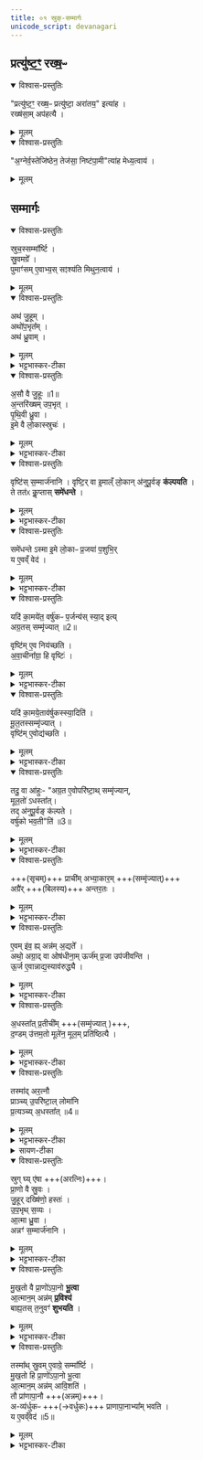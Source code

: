 ```yaml
---
title: ०१ स्रुक्-सम्मार्गः 
unicode_script: devanagari
---
```


## प्रत्यु॑ष्ट॒ꣳ॒ रख्ष॒ᳶ
<div class="js_include" url="/vedAH_yajuH/taittirIyam/sArasvata-vibhAgaH/brAhmaNam/brAhmaNam/sarva-prastutiH/3/2_darsha-pUrNa-mAsAdi/02_barhirAharaNam/pratyuShTaM_raxaH.md"  newLevelForH1="5" includeTitle="false"> 


<details open><summary>विश्वास-प्रस्तुतिः</summary>

"प्रत्यु॑ष्ट॒ꣳ॒ रख्ष॒ᳶ प्रत्यु॑ष्टा॒ अरा॑तय॒" इत्या॑ह ।  
रख्ष॑सा॒म् अप॑हत्यै ।
</details>

<details><summary>मूलम्</summary>

"प्रत्यु॑ष्ट॒ꣳ॒ रख्ष॒ᳶ प्रत्यु॑ष्टा॒ अरा॑तय॒" इत्या॑ह ।  
रख्ष॑सा॒म् अप॑हत्यै ।
</details>
</div>  

<details open><summary>विश्वास-प्रस्तुतिः</summary>

"अ॒ग्नेर्व॒स्तेजि॑ष्ठेन॒ तेज॑सा॒ निष्ट॑पा॒मी"त्या॑ह मेध्य॒त्वाय॑ ।
</details>

<details><summary>मूलम्</summary>

"अ॒ग्नेर्व॒स्तेजि॑ष्ठेन॒ तेज॑सा॒ निष्ट॑पा॒मी"त्या॑ह मेध्य॒त्वाय॑ ।
</details>

## सम्मार्गः
<details open><summary>विश्वास-प्रस्तुतिः</summary>

स्रुच॒स्सम्मा᳚र्ष्टि ।  
स्रु॒वमग्रे᳚ ।  
पुमाꣳ॑सम् ए॒वाभ्य॒स् सꣵश्य॑ति मिथुन॒त्वाय॑ ।  
</details>

<details><summary>मूलम्</summary>

स्रुच॒स्सम्मा᳚र्ष्टि ।  
स्रु॒वमग्रे᳚ ।  
पुमाꣳ॑समे॒वाभ्य॒स्सꣵश्य॑ति मिथुन॒त्वाय॑ ।  
</details>


<details open><summary>विश्वास-प्रस्तुतिः</summary>

अथ॑ जु॒हूम् ।  
अथो॑प॒भृत᳚म् ।  
अथ॑ ध्रु॒वाम् ।  
</details>

<details><summary>मूलम्</summary>

अथ॑ जु॒हूम् ।  
अथो॑प॒भृत᳚म् ।  
अथ॑ ध्रु॒वाम् ।  
</details>

<details><summary>भट्टभास्कर-टीका</summary>

1प्रत्युष्टमिति गार्हपत्ये स्रुवादीनां प्रतितपनम् ॥ संश्यति संस्करोति ।
</details>

<details open><summary>विश्वास-प्रस्तुतिः</summary>

अ॒सौ वै जु॒हूः ॥1॥    
अ॒न्तरि॑ख्षम् उप॒भृत् ।  
पृ॒थि॒वी ध्रु॒वा ।  
इ॒मे वै लो॒कास्स्रुचः॑ ।
</details>

<details><summary>मूलम्</summary>

अ॒सौ वै जु॒हूः ॥1॥    
अ॒न्तरि॑ख्षम् उप॒भृत् ।  
पृ॒थि॒वी ध्रु॒वा ।  
इ॒मे वै लो॒कास्स्रुचः॑ ।
</details>

<details><summary>भट्टभास्कर-टीका</summary>

इमे वा इति । लोकवत् प्रजानां धारकत्वात् ।
</details>

<details open><summary>विश्वास-प्रस्तुतिः</summary>

वृष्टि॑स् स॒म्मार्ज॑नानि ।
वृष्टि॒र् वा इ॒माल्ँ लो॒कान् अ॑नुपू॒र्वङ् **क॑ल्पयति** ।  
ते तत॑ᳵ कॢ॒प्तास् **समे॑धन्ते** ।
</details>

<details><summary>मूलम्</summary>

वृष्टि॑स्स॒म्मार्ज॑नानि ।
वृष्टि॒र्वा इ॒माल्ँ लो॒कान॑नुपू॒र्वङ्क॑ल्पयति ।  
ते तत॑ᳵ कॢ॒प्तास्समे॑धन्ते ।
</details>

<details><summary>भट्टभास्कर-टीका</summary>

वृष्टिरिति वृष्टिहेतुत्वात् स्रुक्संमार्जनानि वृष्टिः ।
</details>

<details open><summary>विश्वास-प्रस्तुतिः</summary>

समे॑धन्ते ऽस्मा इ॒मे लो॒काᳶ प्र॒जया॑ प॒शुभि॒र्  
य ए॒वव्ँ वेद॑ ।  
</details>

<details><summary>मूलम्</summary>

समे॑धन्तेऽस्मा इ॒मे लो॒काᳶ प्र॒जया॑ प॒शुभिः॑ ।  
य ए॒वव्ँ वेद॑ ।  
</details>

<details><summary>भट्टभास्कर-टीका</summary>

अनुपूर्वमिति सस्यनिष्पत्त्यादिक्रमेण लोकत्रयं स्वकार्यसमर्थं करोति ॥
</details>


<details open><summary>विश्वास-प्रस्तुतिः</summary>

यदि॑ का॒मये॑त॒ वर्षु॑कᳶ प॒र्जन्य॑स् स्या॒द् इत्य्  
अग्र॒तस् सम्मृ॑ज्यात् ॥2॥  

वृष्टि॑म् ए॒व निय॑च्छति ।  
अ॒वा॒चीना᳚ग्रा॒ हि वृष्टिः॑ ।  
</details>

<details><summary>मूलम्</summary>

यदि॑ का॒मये॑त॒ वर्षु॑कᳶ प॒र्जन्य॑स्स्या॒दिति॑ ।  
अ॒ग्र॒तस्सम्मृ॑ज्यात् ॥2॥

वृष्टि॑मे॒व निय॑च्छति ।  
अ॒वा॒चीना᳚ग्रा॒ हि वृष्टिः॑ ।  
</details>

<details><summary>भट्टभास्कर-टीका</summary>

2अग्रत इति ॥ वेदाग्राणां अग्रैः । नियच्छति न्यक्पातयति ।
</details>



<details open><summary>विश्वास-प्रस्तुतिः</summary>

यदि॑ का॒मये॒ताव॑र्षुकस्स्या॒दिति॑ ।  
मू॒ल॒तस्सम्मृ॑ज्यात् ।  
वृष्टि॑म् ए॒वोद्य॑च्छति ।
</details>

<details><summary>मूलम्</summary>

यदि॑ का॒मये॒ताव॑र्षुकस्स्या॒दिति॑ मूल॒तस्सम्मृ॑ज्यात् ।

वृष्टि॑मे॒वोद्य॑च्छति ।
</details>

<details><summary>भट्टभास्कर-टीका</summary>

मूलतः तेषां मूलैः संमार्जने वृष्टिमुद्यच्छति ऊर्ध्वं गमयति निवर्तयति पृथिव्याम् ।
</details>



<details open><summary>विश्वास-प्रस्तुतिः</summary>

तदु॒ वा आ॑हुः- "अग्र॒त ए॒वोपरि॑ष्टा॒थ् सम्मृ॑ज्यान्,   
मूल॒तो॑ ऽधस्ता᳚त्।   
तद् अ॑नुपू॒र्वङ् क॑ल्पते ।  
वर्षु॑को भव॒ती"ति॑ ॥3॥  
</details>

<details><summary>मूलम्</summary>

तदु॒ वा आ॑हुः ।
अ॒ग्र॒त ए॒वोपरि॑ष्टा॒थ्सम्मृ॑ज्यात् ।
मू॒ल॒तो॑ऽधस्ता᳚त् ।

तद॑नुपू॒र्वङ्क॑ल्पते ।  
वर्षु॑को भव॒ती"ति॑ ॥3॥  
</details>

<details><summary>भट्टभास्कर-टीका</summary>

तदु वा इति । तत्रैव विशेषमाहुः यज्ञविदः - अग्रैः उपरिष्टात् बिलप्रदेशमेव संमृज्यात् मूलैः अधस्तात् दण्डप्रदेशं तदनुपूर्वं अनुक्रमेण क्रियमाणं कल्पते स्वकार्यसमर्थं भवति । पर्जन्यश्च वर्षुको भवति ॥
</details>

<details open><summary>विश्वास-प्रस्तुतिः</summary>

+++(सृचम्)+++ प्राची॑म् अभ्या॒कार॒म् +++(सम्मृ॑ज्यात्)+++  
अग्रै॑र् +++(बिलस्य)+++ अन्तर॒तः ।   
</details>

<details><summary>मूलम्</summary>

प्राची॑मभ्या॒कार᳚म् ।  
अग्रै॑रन्तर॒तः ।   
</details>

<details><summary>भट्टभास्कर-टीका</summary>

3अथ स्रुवां विशेषमाह - प्राचीमिति ॥ प्राचीं स्रुचं संमृज्यात् अभ्याकारं अभितः आकृष्य अभ्यस्येति केचित् ।  
अग्रैरन्तरतः अग्रैः वेदाग्रैः अन्तरतः बिलस्याभ्यन्तरम् ।
</details>

<details open><summary>विश्वास-प्रस्तुतिः</summary>

ए॒वम् इ॑व॒ ह्य् अन्न॑म् अ॒द्यते᳚ ।  
अथो॒ अग्रा॒द् वा ओष॑धीना॒म् ऊर्ज॑म् प्र॒जा उप॑जीवन्ति ।   
ऊ॒र्ज ए॒वान्नाद्य॒स्याव॑रुद्ध्यै ।
</details>

<details><summary>मूलम्</summary>

ए॒वमि॑व॒ ह्यन्न॑म॒द्यते᳚ ।  
अथो॒ अग्रा॒द्वा ओष॑धीना॒मूर्ज॑म्प्र॒जा उप॑जीवन्ति ।   
ऊ॒र्ज ए॒वान्नाद्य॒स्याव॑रुद्ध्यै ।
</details>

<details><summary>भट्टभास्कर-टीका</summary>

एवमिवेति । प्राचीनमानीय आस्यबिलाभ्यन्तरे जिह्वाग्रेण अभितः आकृष्यान्नं भुङ्क्ते ।

अथो अपि च ओषधीनां अग्रात् आदाय प्रजाः ऊर्जं रसं उपजीवन्ति तस्मात् रसवतः अन्नाद्यम्य लाभाय भवति ।
</details>

<details open><summary>विश्वास-प्रस्तुतिः</summary>

अ॒धस्ता᳚त् प्र॒तीची᳚म् +++(सम्मृ॑ज्यात् )+++,  
द॒ण्डम् उ॑त्तम॒तो
मूले॑न॒ मूल॒म् प्रति॑ष्ठित्यै ।
</details>

<details><summary>मूलम्</summary>

अ॒धस्ता᳚त्प्र॒तीची᳚म् +++(सम्मृ॑ज्यात् )+++।  
द॒ण्डमु॑त्तम॒तः ।
मूले॑न॒ मूल॒म् प्रति॑ष्ठित्यै ।
</details>

<details><summary>भट्टभास्कर-टीका</summary>

अथ अधस्तात् दण्डप्रदेशे प्रतीचीनं संमृज्यात्  
उत्तमतः उत्तमेन वेदाग्राणां भागेन ।  
उत्तमं = दण्डत्रिभागम् इति केचित् ।

अथ तेषां मूलेन स्रुचः मूलं मृज्यात् ।
</details>


<details open><summary>विश्वास-प्रस्तुतिः</summary>

तस्मा॑द् अर॒त्नौ  
प्राञ्च्य् उ॒परि॑ष्टा॒ल् लोमा॑नि  
प्र॒त्यञ्च्य् अ॒धस्ता᳚त् ॥4॥  
</details>

<details><summary>मूलम्</summary>

तस्मा॑दर॒त्नौ प्राञ्च्यु॒परि॑ष्टा॒ल्लोमा॑नि ।  
प्र॒त्यञ्च्य॒धस्ता᳚त् ॥4॥
</details>

<details><summary>भट्टभास्कर-टीका</summary>

तस्मादिति । उपरिष्टात् ऊर्ध्वभागे प्राञ्चि प्रागञ्चितानि, अधोभागे प्रत्यगञ्चितानि । **अरत्निः** प्रकोष्ठः ।
</details>

<details><summary>सायण-टीका</summary>

मणिबन्धादूर्ध्वं सूक्ष्मरोमाणि प्राङ्मुखान्य् अधस्तात्तु प्रत्यङ्मुखानि। एषा हि लौकिकी स्रुक्तद्दृष्टान्तेन वैदिक्यामपि स्रुचि यथोक्तप्रकारो द्रष्टव्यः। 

अत्र केचिदाहुः – 

> ऊर्ध्वबिलत्वेन हस्तधृतायाः स्रुच ऊर्ध्वाधोभागौ कृत्स्नाव् अप्य् उपरिष्टाद्-अधस्ताच्-छब्दाभ्यां विवक्षितौ न तु बिलभाग--दण्डभागौ। एवं धारकहस्ते ऽप्य् ऊर्ध्वाधोदेशौ। तथा सत्युक्तं लोम-लिङ्गम् अनुकूलम् 

इति। तर्हि तथैवास्तु।  
</details>


<details open><summary>विश्वास-प्रस्तुतिः</summary>

स्रुग् घ्य् ए॑षा +++(अरत्निः)+++।  
प्रा॒णो वै स्रु॒वः ।  
जु॒हूर् दख्षि॑णो॒ हस्तः॑ ।  
उ॒प॒भृथ् स॒व्यः ।  
आ॒त्मा ध्रु॒वा ।  
अन्नꣳ॑ स॒म्मार्ज॑नानि ।
</details>

<details><summary>मूलम्</summary>

स्रुग्घ्ये॑षा।
प्रा॒णो वै स्रु॒वः ।  
जु॒हूर्दख्षि॑णो॒ हस्तः॑ ।  
उ॒प॒भृथ्स॒व्यः ।  
आ॒त्मा ध्रु॒वा ।  
अन्नꣳ॑ स॒म्मार्ज॑नानि ।
</details>

<details><summary>भट्टभास्कर-टीका</summary>

स्रुग्घ्येषा स्वयं स्रुगेवारत्निः ॥
</details>

<details open><summary>विश्वास-प्रस्तुतिः</summary>

मु॒ख॒तो वै प्रा॒णो॑ऽपा॒नो **भू॒त्वा**  
आ॒त्मान॒म् अन्न॑म् **प्र॒विश्य॑**  
बाह्य॒तस् त॒नुवꣳ॑ **शुभयति** ।   
</details>

<details><summary>मूलम्</summary>

मु॒ख॒तो वै प्रा॒णो॑ऽपा॒नो भू॒त्वा ।  
आ॒त्मान॒मन्न॑म्प्र॒विश्य॑ ।  
बा॒ह्य॒तस्त॒नुवꣳ॑ शुभयति ।
</details>

<details><summary>भट्टभास्कर-टीका</summary>

4प्राणो वा इत्यादिना स्रुवस्य प्राथम्ये हेतुमाह -  
निर्गच्छन् प्राणः, प्रविशन् अपानः,  
प्राणापानभावेन प्रथमं भूत्वा मुखतः आत्मानं अनुप्रविश्य  
अन्नं बाह्यतः तनुवं हस्तादिकां शुभयति  
रसपरिणामेन तनोः शोभां करोति  
तस्मात् प्राणाधीनत्वात्  
हस्तादिस्थितेः स्रुवस्य प्राणत्वात्  
स्रुवमेवाग्रे सम्मार्ष्टीति स्वभाव उक्तः ॥
</details>



<details open><summary>विश्वास-प्रस्तुतिः</summary>

तस्मा᳚थ् स्रु॒वम् ए॒वाग्रे॒ सम्मा᳚र्ष्टि ।  
मु॒ख॒तो हि प्रा॒णो॑ऽपा॒नो भू॒त्वा  
आ॒त्मान॒म् अन्न॑म् आवि॒शति॑ ।  
तौ प्रा॑णापा॒नौ +++(अन्नम्)+++।  
अ-व्य॑र्धुकᳶ +++(→वर्धुकः)+++ प्राणापा॒नाभ्या᳚म् भवति ।  
य ए॒वव्ँवेद॑ ॥5॥  
</details>

<details><summary>मूलम्</summary>

तस्मा᳚थ्स्रु॒वमे॒वाग्रे॒ सम्मा᳚र्ष्टि ।  
मु॒ख॒तो हि प्रा॒णो॑ऽपा॒नो भू॒त्वा ।
आ॒त्मान॒मन्न॑मावि॒शति॑ ।

तौ प्रा॑णापा॒नौ ।  
अव्य॑र्धुकᳶ प्राणापा॒नाभ्या᳚म्भवति ।  
य ए॒वव्ँवेद॑ ॥5॥  
</details>

<details><summary>भट्टभास्कर-टीका</summary>

5इदानीं हेतुमाह - मुखतो हीति ॥  
प्रथमं प्राणापान-भूतं अन्नम् आत्मानं आविशति  
आत्मना एकी-भवति  
ततः तद् अन्नं प्राणापान-भावेन परिणतं भवति ।  
एवं प्राणापान-सन्तानक-प्रतिपादनेन पूर्वोक्तं समर्थितम् ।  
एवं वेदिता प्राणापान-वृद्धि-शीलो भवति ॥  

इति तैत्तिरीये ब्राह्मणे तृतीयेऽष्टके तृतयिप्रपाठके पौरोडाशिकब्राह्मणे प्रथमोऽनुवाकः ॥  

</details>

